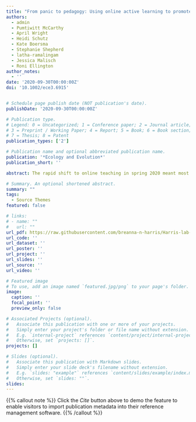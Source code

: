 ```yaml
---
title: "From panic to pedagogy: Using online active learning to promote inclusive instruction in ecology and evolutionary biology courses and beyond"
authors:
  - admin
  - Pumtiwitt McCarthy
  - April Wright
  - Heidi Schutz
  - Kate Boersma
  - Stephanie Shepherd
  - latha-ramalingam
  - Jessica Malisch
  - Roni Ellington
author_notes:
  - ''
date: '2020-09-30T00:00:00Z'
doi: '10.1002/ece3.6915'


# Schedule page publish date (NOT publication's date).
publishDate: '2020-09-30T00:00:00Z'

# Publication type.
# Legend: 0 = Uncategorized; 1 = Conference paper; 2 = Journal article;
# 3 = Preprint / Working Paper; 4 = Report; 5 = Book; 6 = Book section;
# 7 = Thesis; 8 = Patent
publication_types: ['2']

# Publication name and optional abbreviated publication name.
publication: '*Ecology and Evolution*'
publication_short: ''

abstract: The rapid shift to online teaching in spring 2020 meant most of us were teaching in panic mode. As we move forward with course planning for fall and beyond, we can invest more time and energy into improving the online experience for our students. We advocate that instructors use inclusive teaching practices, specifically through active learning, in their online classes. Incorporating pedagogical practices that work to maximize active and inclusive teaching concepts will be beneficial for all students, and especially those from minoritized or underserved groups. Like many STEM fields, Ecology and Evolution shows achievement gaps and faces a leaky pipeline issue for students from groups traditionally underserved in science. Making online classes both active and inclusive will aid student learning and will also help students feel more connected to their learning, their peers, and their campus. This approach will likely help with performance, retention, and persistence of students. In this paper, we offer broadly applicable strategies and techniques that weave together active and inclusive teaching practices. We challenge instructors to commit to making small changes as a first step to more inclusive teaching in ecology and evolutionary biology courses.

# Summary. An optional shortened abstract.
summary: ""
tags:
  - Source Themes
featured: false

# links:
# - name: ""
#   url: ""
url_pdf: https://raw.githubusercontent.com/breanna-n-harris/Harris-lab-website/7a117b1ec4f176b4481a2bd39cc59db2030e6916/content/publication/Harris_etal_2020_Panic_pedagogy/Harris_etal_2020_Panic_pedagogy.pdf
url_code: ''
url_dataset: ''
url_poster: ''
url_project: ''
url_slides: ''
url_source: ''
url_video: ''

# Featured image
# To use, add an image named `featured.jpg/png` to your page's folder.
image:
  caption: ''
  focal_point: ''
  preview_only: false

# Associated Projects (optional).
#   Associate this publication with one or more of your projects.
#   Simply enter your project's folder or file name without extension.
#   E.g. `internal-project` references `content/project/internal-project/index.md`.
#   Otherwise, set `projects: []`.
projects: []

# Slides (optional).
#   Associate this publication with Markdown slides.
#   Simply enter your slide deck's filename without extension.
#   E.g. `slides: "example"` references `content/slides/example/index.md`.
#   Otherwise, set `slides: ""`.
slides:
---
```


{{% callout note %}}
Click the _Cite_ button above to demo the feature to enable visitors to import publication metadata into their reference management software.
{{% /callout %}}
